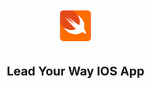 <br />

<div align="center">
  <a href = "https://github.com/coderinzler/LeadYourWay">
    <img src="./icons8-swift.svg">
  </a>

  <h1 align="center"> Lead Your Way IOS App</h1>

</div>

